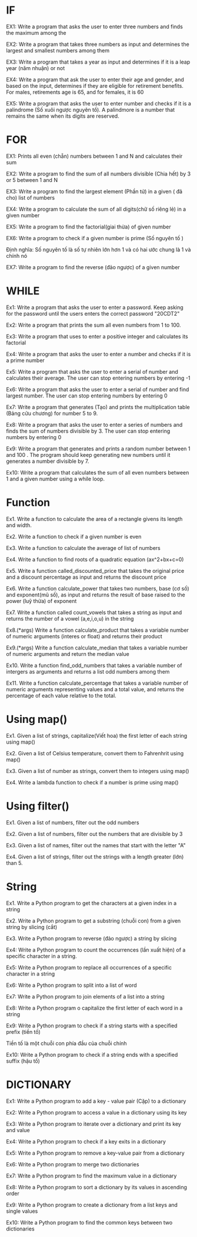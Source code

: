 # IF 
EX1: Write a program that asks the user to enter three numbers and finds the maximum among the 

EX2: Write a program that takes three numbers as input and determines the largest and smallest numbers among them 

EX3: Write a program that takes a year as input and determines if it is a leap year (năm nhuận) or not

EX4: Write a program that ask the user to enter their age and gender, and based on the input, determines if they are eligible for retirement benefits. For males, retirements age is 65, and for females, it is 60 

EX5: Write a program that asks the user to enter number and checks if it is a palindrome (Số xuôi ngược nguyên tố). A palindmore is a number that remains the same when its digits are reserved. 
# FOR 
EX1: Prints all even (chẵn) numbers between 1 and N and calculates their sum 

EX2: Write a program to find the sum of all numbers divisible (Chia hết) by 3 or 5 between 1 and N

EX3: Write a program to find the largest element (Phần tử) in a given ( đã cho) list of numbers 

EX4: Write a program to calculate the sum of all digits(chữ số riêng lẻ) in a given number 

EX5: Write a program to find the factorial(giai thừa) of given number 

EX6: Write a program to check if a given number is prime (Số nguyên tố )

Định nghĩa: Số nguyên tố là số tự nhiên lớn hơn 1 và có hai ước chung là 1 và chính nó 

EX7: Write a program to find the reverse (đảo ngược) of a given number

# WHILE 
Ex1: Write a program that asks the user to enter a password. Keep asking for the password until the users enters the correct password "20CDT2" 

Ex2: Write a program that prints the sum all even numbers from 1 to 100.

Ex3: Write a program that uses to enter a positive integer and calculates its factorial 

Ex4: Write a program that asks the user to enter a number and checks if it is a prime number

Ex5: Write a program that asks the user to enter a serial of number and calculates their average. The user can stop entering numbers by entering -1

Ex6: Write a program that asks the user to enter a serial of number and find largest number. The user can stop entering numbers by entering 0

Ex7: Write a program that generates (Tạo) and prints the multiplication table (Bảng cửu chương) for number 5 to 9.

Ex8: Write a program that asks the user to enter a series of numbers and finds the sum of numbers divisible by 3. The user can stop entering numbers by entering 0 

Ex9: Write a program that generates and prints a random number between 1 and 100 . The program should keep generating new numbers until it generates a number divisible by 7.

Ex10: Write a program that calculates the sum of all even numbers between 1 and a given number using a while loop. 

# Function

Ex1. Write a function to calculate the area of a rectangle givens its length and width. 

Ex2. Write a function to check if a given number is even 

Ex3. Write a function to calculate the average of list of numbers 

Ex4. Write a function to find roots of a quadratic equation (ax^2+bx+c=0)

Ex5. Write a function called_discounted_price that takes the original price and a discount percentage as input and returns the discount price

Ex6. Write a function calculate_power that takes two numbers, base (cơ số) and exponent(mũ số), as input and returns the result of base raised to the power (luỹ thừa) of exponent

Ex7. Write a function called count_vowels that takes a string as input and returns the number of a vowel (a,e,i,o,u) in the string 

Ex8.(*args) Write a function calculate_product that takes a variable number of numeric arguments (interes or float) and returns their product

Ex9.(*args) Write a function calculate_median that takes a variable number of numeric arguments and return the median value

Ex10. Write a function find_odd_numbers that takes a variable number of intergers as arguments and returns a list odd numbers among them 

Ex11. Write a function calculate_percentage that takes a variable number of numeric arguments representing values and a total value, and returns the percentage of each value relative 
to the total. 

# Using map()

Ex1. Given a list of strings, capitalize(Viết hoa) the first letter of each string using map()

Ex2. Given a list of Celsius temperature, convert them to Fahrenhrit using map()

Ex3. Given a list of number as strings, convert them to integers using map()

Ex4. Write a lambda function to check if a number is prime using map()


# Using filter()

Ex1. Given a list of numbers, filter out the odd numbers

Ex2. Given a list of numbers, filter out the numbers that are divisible by 3

Ex3. Given a list of names, filter out the names that start with the letter "A"

Ex4. Given a list of strings, filter out the strings with a length greater (lớn) than 5.

# String 

Ex1. Write a Python program to get the characters at a given index in a string

Ex2. Write a Python program to get a substring (chuỗi con) from a given string by slicing (cắt)

Ex3. Write a Python program to reverse (đảo ngược) a string by slicing 

Ex4: Write a Python program to count the occurrences (lần xuất hiện) of a specific character in a string. 

Ex5: Write a Python program to replace all occurrences of a specific character in a string

Ex6: Write a Python program to split into a list of word 

Ex7: Write a Python program to join elements of a list into a string 

Ex8: Write a Python program o capitalize the first letter of each word in a string

Ex9: Write a Python program to check if a string starts with a specified prefix (tiền tố) 

Tiền tố là một chuỗi con phía đầu của chuỗi chính

Ex10: Write a Python program to check if a string ends with a specified suffix (hậu tố)

# DICTIONARY

Ex1: Write a Python program to add a key - value pair (Cặp) to a dictionary

Ex2: Write a Python program to access a value in a dictionary using its key 

Ex3: Write a Python program to iterate over a dictionary and print its key and value 

Ex4: Write a Python program to check if a key exits in a dictionary

Ex5: Write a Python program to remove a key-value pair from a dictionary

Ex6: Write a Python program to merge two dictionaries

Ex7: Write a Python program to find the maximum value in a dictionary

Ex8: Write a Python program to sort a dictionary by its values in ascending order

Ex9: Write a Python program to create a dictionary from a list keys and single values

Ex10: Write a Python program to find the common keys between two dictionaries